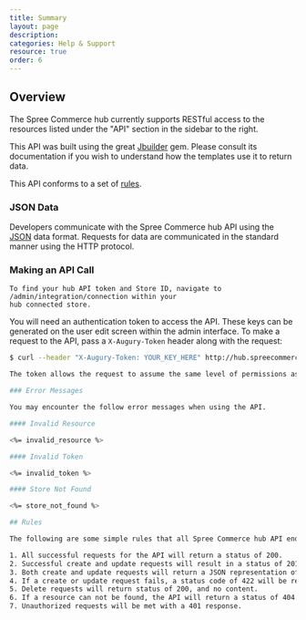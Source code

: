 ```yaml
---
title: Summary
layout: page
description:
categories: Help & Support
resource: true
order: 6
---
```


## Overview

The Spree Commerce hub currently supports RESTful access to the resources listed under the "API"
section in the sidebar to the right.

This API was built using the great [Jbuilder](https://github.com/rails/jbuilder) gem.
Please consult its documentation if you wish to understand how the templates use
it to return data.

This API conforms to a set of [rules](#rules).

### JSON Data

Developers communicate with the Spree Commerce hub API using the [JSON](http://www.json.org) data format. Requests for data are communicated in the standard manner using the HTTP protocol.

### Making an API Call

```
To find your hub API token and Store ID, navigate to /admin/integration/connection within your
hub connected store.
```

You will need an authentication token to access the API. These keys can be generated on the user edit screen within the admin interface. To make a request to the API, pass a `X-Augury-Token` header along with the request:

```bash
$ curl --header "X-Augury-Token: YOUR_KEY_HERE" http://hub.spreecommerce.com/api/stores/YOUR_STORE_ID/integrations.json```

The token allows the request to assume the same level of permissions as the actual user to whom the token belongs.

### Error Messages

You may encounter the follow error messages when using the API.

#### Invalid Resource

<%= invalid_resource %>

#### Invalid Token

<%= invalid_token %>

#### Store Not Found

<%= store_not_found %>

## Rules

The following are some simple rules that all Spree Commerce hub API endpoints comply with.

1. All successful requests for the API will return a status of 200.
2. Successful create and update requests will result in a status of 201 and 200 respectively.
3. Both create and update requests will return a JSON representation of the data upon success.
4. If a create or update request fails, a status code of 422 will be returned, with a hash containing an \"error\" key, and an \"errors\" key. The errors value will contain all ActiveRecord validation errors encountered when saving this record.
5. Delete requests will return status of 200, and no content.
6. If a resource can not be found, the API will return a status of 404.
7. Unauthorized requests will be met with a 401 response.
